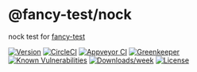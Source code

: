 @fancy-test/nock
================

nock test for [fancy-test](https://github.com/jdxcode/fancy-test)

[![Version](https://img.shields.io/npm/v/@fancy-test/nock.svg)](https://npmjs.org/package/@fancy-test/nock)
[![CircleCI](https://circleci.com/gh/jdxcode/fancy-test-nock/tree/main.svg?style=svg)](https://circleci.com/gh/jdxcode/fancy-test-nock/tree/main)
[![Appveyor CI](https://ci.appveyor.com/api/projects/status/github/jdxcode/fancy-test-nock?branch=main&svg=true)](https://ci.appveyor.com/project/heroku/fancy-test/branch/main)
[![Greenkeeper](https://badges.greenkeeper.io/jdxcode/fancy-test-nock.svg)](https://greenkeeper.io/)
[![Known Vulnerabilities](https://snyk.io/test/npm/@fancy-test/nock/badge.svg)](https://snyk.io/test/npm/@fancy-test/nock)
[![Downloads/week](https://img.shields.io/npm/dw/@fancy-test/nock.svg)](https://npmjs.org/package/@fancy-test/nock)
[![License](https://img.shields.io/npm/l/@fancy-test/nock.svg)](https://github.com/jdxcode/@fancy-test/nock/blob/main/package.json)
